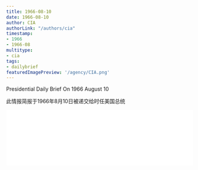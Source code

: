 ```yaml
---
title: 1966-08-10
date: 1966-08-10
author: CIA 
authorLink: "/authors/cia"
timestamp: 
- 1966
- 1966-08
multitype: 
- cia
tags: 
- dailybrief
featuredImagePreview: '/agency/CIA.png'
---
```



Presidential Daily Brief On 1966 August 10

此情报简报于1966年8月10日被递交给时任美国总统

<!--more-->





<div id="over" style="width:100%; overflow:hidden"> <iframe id="sFrame" name="sFrame" frameborder="no" border="0"  allowfullscreen marginwidth="0" scrolling="no" src = " /CIA/1966-08-10.html "  style = " position:absulute; width: 806px; top: 300;" > </iframe> </div>
